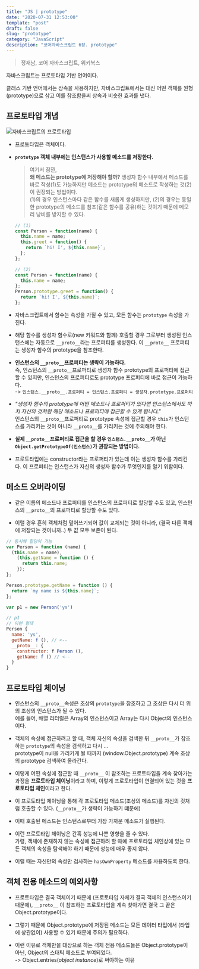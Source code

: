 ```yaml
---
title: "JS | prototype"
date: "2020-07-31 12:53:00"
template: "post"
draft: false
slug: "prototype"
category: "JavaScript"
description: "코어자바스크립트 6장. prototype"
---
```


> 정재남, 코어 자바스크립트, 위키북스

자바스크립트는 프로토타입 기반 언어이다.

클래스 기반 언어에서는 상속을 사용하지만, 자바스크립트에서는 대신 어떤 객체를 원형(prototype)으로 삼고 이를 참조함을써 상속과 비슷한 효과를 낸다.

## 프로토타입 개념

![자바스크립트의 프로토타입](https://blog.kakaocdn.net/dn/d8bXKF/btqzKfhKKnA/oiWKbqLb3KqkKb07RBsi80/img.png)

- 프로토타입은 객체이다.

- **`prototype` 객체 내부에는 인스턴스가 사용할 메소드를 저장한다.**

  > 여기서 잠깐,  
  > **왜 메소드는 prototype에 저장해야 할까?**
  > 생성자 함수 내부에서 메소드를 바로 작성(1)도 가능하지만 메소드는 prototype의 메소드로 작성하는 것(2)이 권장되는 방법이다.  
  > (1)의 경우 인스턴스마다 같은 함수를 새롭게 생성하지만, (2)의 경우는 동일한 prototype의 메소드를 참조(같은 함수를 공유)하는 것이기 때문에 메모리 낭비를 방지할 수 있다.

  ```js
  // (1)
  const Person = function(name) {
    this.name = name;
    this.greet = function() {
      return `hi! I', ${this.name}`;
    };
  };

  // (2)
  const Person = function(name) {
    this.name = name;
  };
  Person.prototype.greet = function() {
    return `hi! I', ${this.name}`;
  };
  ```

- 자바스크립트에서 함수는 속성을 가질 수 있고, 모든 함수는 `prototype` 속성을 가진다.

- 해당 함수를 생성자 함수로(new 키워드와 함께) 호출할 경우 그로부터 생성된 인스턴스에는 자동으로 `__proto__`라는 프로퍼티를 생성한다. 이 `__proto__` 프로퍼티는 생성자 함수의 prototype을 참조한다.

- **인스턴스의 `__proto__`프로퍼티는 생략이 가능하다.**  
  즉, 인스턴스의 `__proto__`프로퍼티로 생성자 함수 prototype의 프로퍼티에 접근할 수 있지만, 인스턴스의 프로퍼티로도 prototype 프로퍼티에 바로 접근이 가능하다.  
   -> `인스턴스.__proto__.프로퍼티 = 인스턴스.프로퍼티 = 생성자.prototype.프로퍼티`

- _"생성자 함수의 prototype에 어떤 메소드나 프로퍼티가 있다면 인스턴스에서도 마치 자신의 것처럼 해당 메소드나 프로퍼티에 접근할 수 있게 됩니다."_  
  인스턴스의 `__proto__`프로퍼티로 prototype 속성에 접근할 경우 `this`가 인스턴스를 가리키는 것이 아니라 `__proto__`를 가리키는 것에 주의해야 한다.

- **실제 `__proto__`프로퍼티로 접근을 할 경우 `인스턴스.__proto__`가 아닌 `Object.getPrototypeOf(인스턴스)`가 권장되는 방법이다.**

- 프로토타입에는 constructor라는 프로퍼티가 있는데 이는 생성자 함수를 가리킨다. 이 프로퍼티는 인스턴스가 자신의 생성자 함수가 무엇인지를 알기 위함이다.

## 메소드 오버라이딩

- 같은 이름의 메소드나 프로퍼티를 인스턴스의 프로퍼티로 할당할 수도 있고, 인스턴스의 `__proto__`의 프로퍼티로 할당할 수도 있다.

- 이럴 경우 흔히 객체처럼 덮어쓰기되어 값이 교체되는 것이 아니라, (결국 다른 객체에 저장되는 것이니까..) 두 값 모두 보존이 된다.

```js
// 동시에 할당이 가능
var Person = function (name) {
  (this.name = name),
    (this.getName = function () {
      return this.name;
    });
};

Person.prototype.getName = function () {
  return `my name is ${this.name}`;
};

var p1 = new Person('ys')

// p1
// 이런 형태
Person {
  name: 'ys',
  getName: f (), // <--
  __proto__: {
    constructor: f Person (),
    getName: f () // <--
  }
}
```

## 프로토타입 체이닝

- 인스턴스의 `__proto__`속성은 조상의 `prototype`을 참조하고 그 조상은 다시 더 위의 조상의 인스턴스가 될 수 있다.  
  예를 들어, 배열 리터럴은 Array의 인스턴스이고 Array는 다시 Object의 인스턴스이다.

- 객체의 속성에 접근하려고 할 때, 객체 자신의 속성을 검색한 뒤 `__proto__`가 참조하는 `prototype`의 속성을 검색하고 다시 ...  
  prototype이 null을 가리키게 될 때까지 (window.Object.prototype) 계속 조상의 prototype 검색하여 올라간다.

- 이렇게 어떤 속성에 접근할 때 `__proto__` 이 참조하는 프로토타입을 계속 찾아가는 과정을 **프로토타입 체이닝**이라고 하며, 이렇게 프로토타입이 연결되어 있는 것을 **프로토타입 체인**이라고 한다.

- 이 프로토타입 체이닝을 통해 각 프로토타입 메소드(조상의 메소드)를 자신의 것처럼 호출할 수 있다. (`__proto__`가 생략이 가능하기 떄문에)

- 이때 호출된 메소드는 인스턴스로부터 가장 가까운 메소드가 실행된다.

- 이런 프로토타입 체이닝은 간혹 성능에 나쁜 영향을 줄 수 있다.  
  가령, 객체에 존재하지 않는 속성에 접근하려 할 때에 프로토타입 체인상에 있는 모든 객체의 속성을 탐색해야 하기 때문에 성능에 매우 좋지 않다.

- 이럴 때는 자신만의 속성만 검사하는 `hasOwnProperty` 메소드를 사용하도록 한다.

## 객체 전용 메소드의 예외사항

- 프로토타입은 결국 객체이기 때문에 (프로토타입 자체가 결국 객체의 인스턴스이기 때문에), `__proto__` 이 참조하는 프로토타입을 계속 찾아가면 결국 그 끝은 Object.prototype이다.

- 그렇기 때문에 Object.prototype에 저장된 메소드는 모든 데이터 타입에서 (타입에 상관없이) 사용할 수 있기 때문에 주의가 필요하다.

- 이런 이유로 객체만을 대상으로 하는 객체 전용 메소드들은 Object.prototype이 아닌, Object의 스태틱 메소드로 부여되었다.  
  -> Object.entries(_object instance_)로 써야하는 이유
